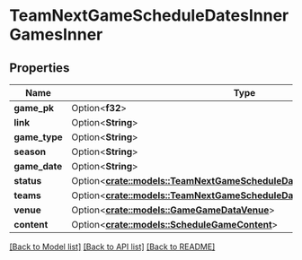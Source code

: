 # TeamNextGameScheduleDatesInnerGamesInner

## Properties

Name | Type | Description | Notes
------------ | ------------- | ------------- | -------------
**game_pk** | Option<**f32**> |  | [optional]
**link** | Option<**String**> |  | [optional]
**game_type** | Option<**String**> |  | [optional]
**season** | Option<**String**> |  | [optional]
**game_date** | Option<**String**> |  | [optional]
**status** | Option<[**crate::models::TeamNextGameScheduleDatesInnerGamesInnerStatus**](Team_nextGameSchedule_dates_inner_games_inner_status.md)> |  | [optional]
**teams** | Option<[**crate::models::TeamNextGameScheduleDatesInnerGamesInnerTeams**](Team_nextGameSchedule_dates_inner_games_inner_teams.md)> |  | [optional]
**venue** | Option<[**crate::models::GameGameDataVenue**](Game_gameData_venue.md)> |  | [optional]
**content** | Option<[**crate::models::ScheduleGameContent**](ScheduleGame_content.md)> |  | [optional]

[[Back to Model list]](../README.md#documentation-for-models) [[Back to API list]](../README.md#documentation-for-api-endpoints) [[Back to README]](../README.md)


